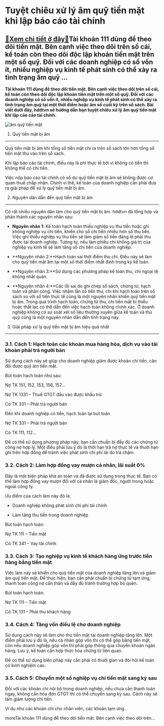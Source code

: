 Tuyệt chiêu xử lý âm quỹ tiền mặt khi lập báo cáo tài chính
===========================================================

[:gift:Xem chi tiết ở đây:gift:](https://hddtvn.com/tuyet-chieu-xu-ly-am-quy-tien-mat-khi-lap-bao-cao-tai-chinh/)Tài khoản 111 dùng để theo dõi tiền mặt. Bên cạnh việc theo dõi trên sổ cái, kế toán còn theo dõi độc lập khoản tiền mặt trên một số quỹ. Đối với các doanh nghiệp có số vốn ít, nhiều nghiệp vụ kinh tế phát sinh có thể xảy ra tình trạng âm quỹ …
----------------------------------------------------------------------------------------------------------------------------------------------------------------------------------------------------------------------------------------------------

**Tài khoản 111 dùng để theo dõi tiền mặt. Bên cạnh việc theo dõi trên sổ cái, kế toán còn theo dõi độc lập khoản tiền mặt trên một số quỹ. Đối với các doanh nghiệp có số vốn ít, nhiều nghiệp vụ kinh tế phát sinh có thể xảy ra tình trạng âm quỹ tại một thời điểm hoặc âm số cuối kỳ trên sổ sách. Bài viết dưới đây, hddtvn sẽ hướng dẫn bạn tuyệt chiêu xử lý âm quỹ tiền mặt khi lập cáo cáo tài chính.**


![âm quỹ tiền mặt](https://hddtvn.com/wp-content/uploads/2021/01/usd_yaje.jpg)


1. Quỹ tiền mặt bị âm
---------------------


Quỹ tiền mặt bị âm khi tổng số tiền mặt chi ra trên sổ sách lớn hơn tổng số tiền mặt thu vào trên sổ sách.


Khi lập báo cáo tài chính, điều này là phi thực tế bởi vì không có tiền thì không thể có chi tiền.


Việc nộp báo cáo tài chính có số dư quỹ tiền mặt bị âm sẽ không được cơ quan thuế chấp nhận. Chính vì thế, kế toán của doanh nghiệp cần phải đưa ra giải pháp để xử lý quỹ tiền mặt bị âm.


2. Nguyên dân dẫn đến quỹ tiền mặt bị âm
----------------------------------------


Có rất nhiều nguyên dân làm cho quỹ tiền mặt bị âm. hddtvn đã tổng hợp và phân thành các nguyên nhân sau:




* **Nguyên nhân 1:** Kế toán hạch toán thiếu nghiệp vụ thu tiền hoặc ghi khống nghiệp vụ chi tiền, khiến cho số chi tiền nhiều hơn số thu tiền. Việc ghi thiếu nghiệp vụ thu tiền sẽ làm giảm số tiền đáng lẽ phải thu được tại doanh nghiệp. Tương tự, nếu làm phiếu chi khống giá trị của nghiệp vụ kinh tế sẽ làm tăng số chi tiền của doanh nghiệp.

* **Nguyên nhân 2:**Hạch toán sai thời điểm thu chi. Điều này sẽ làm cho quỹ tiền mặt âm tại một số thời điểm nhất định trong kỳ kế toán.

* **Nguyên nhân 3:**Sử dụng các phương pháp kế toán thu, chi ngoại tệ không nhất quán.

* **Nguyên nhân 4:**Các lỗi sai do ghi chép sổ sách, chứng từ, hạch toán và phân công. Việc nhầm lẫn số tiền thu, chi khi hạch toán trên sổ sách so với số tiền thực tế cũng là một nguyên nhân khiến quỹ tiền mặt bị âm. Trong quá trình hạch toán, chứng từ thu, chi tiền mặt bị thiếu hoặc thất lạc có thể dẫn đến việc hạch toán không chính xác. Ở doanh nghiệp không có sự soát xét số liệu thường xuyên giữa kế toán và thủ quỹ cũng là một nguyên nhân dẫn đến tình trạng này.



3. Giải pháp xử lý quỹ tiền mặt bị âm hiệu quả nhất
---------------------------------------------------


### 3.1. Cách 1: Hạch toán các khoản mua hàng hóa, dịch vụ vào tài khoản phải trả người bán


Sử dụng cách này sẽ giúp cho doanh nghiệp giảm được khoản chi tiền, cân đối được quỹ âm tiền mặt.


Bút toán hạch toán như sau:


Nợ TK 151, 152, 153, 156, 157…


Nợ TK 1331 – Thuế GTGT đầu vào được khấu trừ


Có TK 331 – Phải trả người bán


Đến khi doanh nghiệp có tiền, hạch toán lại bút toán


Nợ TK 331 – Phải trả người bán


Có TK 111, 112…


Để có thể sử dụng phương pháp này, bạn cần chuẩn bị đầy đủ các chứng từ công nợ hợp lý. Một điều phải lưu ý đó là thời hạn trả nợ thực tế và thười hạn ghi trên hợp đồng để tránh việc phát sinh chi phí lãi do trả chậm.


### 3.2. Cách 2: Làm hợp đồng vay mượn cá nhân, lãi suất 0%


Đây là một biện pháp khá an toàn và đã được sử dụng trong thực tế. Bạn có thể làm hợp đồng vay mượn đối với cá nhân là giám đốc, người trong hoặc ngoài công ty.


Ưu điểm của cách làm này đó là:




* Doanh nghiệp không phát sinh chi phí tài chính

* Làm tăng thu tiền trong doanh nghiệp



Bút toán hạch toán:


Nợ TK 111 – Tiền mặt


Có TK 341 – Vay tài chính


### 3.3. Cách 3: Tạo nghiệp vụ kinh tế khách hàng ứng trước tiền hàng bằng tiền mặt


Việc làm này sẽ khiến cho quỹ tiền mặt của doanh nghiệp tăng lên và giảm âm quỹ tiền mặt. Để thực hiện, bạn cần phải chuẩn bị chứng từ tạm ứng, thanh toán công nợ cẩn thân và đầy đủ tránh trường hợp bỏ quên.


Bút toán hạch toán:


Nợ TK 111 – Tiền mặt


Có TK 131 – Phải thu khách hàng


### 3.4. Cách 4: Tăng vốn điều lệ cho doanh nghiệp


Sử dụng cách này sẽ làm cho thu tiền mặt tại doanh nghiệp tăng lên. Một điểm phải lưu ý đó là, nếu cá nhân góp vốn thì có thể góp bằng tiền mặt, còn nếu doanh nghiệp góp vốn thì phải góp thông qua chuyển khoản ngân hàng. Lưu ý, kế toán cần hợp thức hóa chứng từ liên quan.


Để có thể sử dụng biên pháp này cần phải có thười gian và đòi hỏi kế toán có kinh nghiệm cao.


### 3.5. Cách 5: Chuyển một số nghiệp vụ chi tiền mặt sang kỳ sau


Đối với các khoản chi nội bộ trong doanh nghiệp, nếu chưa cần thanh toán ngay, không cần hóa đơn GTGT thì có thể chuyển sang kỳ sau. Cách này sẽ làm giảm lượng chi tiền.


Ví dụ như các khoản chi cho nhân viên, các khoản tạm ứng.



moreTài khoản 111 dùng để theo dõi tiền mặt. Bên cạnh việc theo dõi trên…

